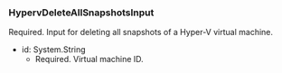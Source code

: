 ### HypervDeleteAllSnapshotsInput
Required. Input for deleting all snapshots of a Hyper-V virtual machine.

- id: System.String
  - Required. Virtual machine ID.
